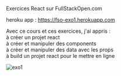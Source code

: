 Exercices React sur FullStackOpen.com

heroku app : https://fso-exo1.herokuapp.com

Avec ce cours et ces exercices, j'ai appris : <br>
  à créer un projet react <br>
  à créer et manipuler des components <br>
  à créer et manipuler des data avec les props <br>
  à build un projet react pour le mettre en ligne

![exo1](https://user-images.githubusercontent.com/17856308/140601098-04264148-49a4-4584-9021-34928bc36934.png)
